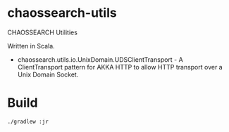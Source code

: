 # chaossearch-utils
CHAOSSEARCH Utilities

Written in Scala.

* chaossearch.utils.io.UnixDomain.UDSClientTransport - A ClientTransport pattern for AKKA HTTP to allow HTTP transport over a Unix Domain Socket.

# Build
```
./gradlew :jr
```
